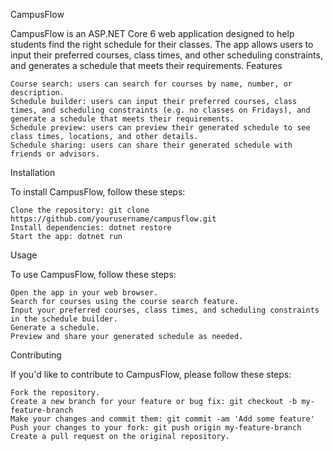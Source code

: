 CampusFlow

CampusFlow is an ASP.NET Core 6 web application designed to help students find the right schedule for their classes. The app allows users to input their preferred courses, class times, and other scheduling constraints, and generates a schedule that meets their requirements.
Features

    Course search: users can search for courses by name, number, or description.
    Schedule builder: users can input their preferred courses, class times, and scheduling constraints (e.g. no classes on Fridays), and generate a schedule that meets their requirements.
    Schedule preview: users can preview their generated schedule to see class times, locations, and other details.
    Schedule sharing: users can share their generated schedule with friends or advisors.

Installation

To install CampusFlow, follow these steps:

    Clone the repository: git clone https://github.com/yourusername/campusflow.git
    Install dependencies: dotnet restore
    Start the app: dotnet run

Usage

To use CampusFlow, follow these steps:

    Open the app in your web browser.
    Search for courses using the course search feature.
    Input your preferred courses, class times, and scheduling constraints in the schedule builder.
    Generate a schedule.
    Preview and share your generated schedule as needed.

Contributing

If you'd like to contribute to CampusFlow, please follow these steps:

    Fork the repository.
    Create a new branch for your feature or bug fix: git checkout -b my-feature-branch
    Make your changes and commit them: git commit -am 'Add some feature'
    Push your changes to your fork: git push origin my-feature-branch
    Create a pull request on the original repository.

